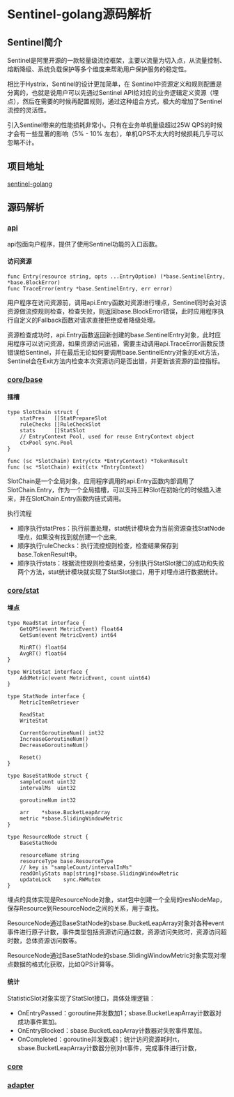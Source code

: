 # Sentinel-golang源码解析
## Sentinel简介
Sentinel是阿里开源的一款轻量级流控框架，主要以流量为切入点，从流量控制、熔断降级、系统负载保护等多个维度来帮助用户保护服务的稳定性。

相比于Hystrix，Sentinel的设计更加简单，在 Sentinel中资源定义和规则配置是分离的，也就是说用户可以先通过Sentinel API给对应的业务逻辑定义资源（埋点），然后在需要的时候再配置规则，通过这种组合方式，极大的增加了Sentinel流控的灵活性。

引入Sentinel带来的性能损耗非常小。只有在业务单机量级超过25W QPS的时候才会有一些显著的影响（5% - 10% 左右），单机QPS不太大的时候损耗几乎可以忽略不计。

## 项目地址
[sentinel-golang](https://github.com/alibaba/sentinel-golang/tree/v0.4.0)

## 源码解析
### [api](https://github.com/alibaba/sentinel-golang/tree/v0.4.0/api)
api包面向户程序，提供了使用Sentinel功能的入口函数。

#### 访问资源
```
func Entry(resource string, opts ...EntryOption) (*base.SentinelEntry, *base.BlockError)
func TraceError(entry *base.SentinelEntry, err error) 
```
用户程序在访问资源前，调用api.Entry函数对资源进行埋点，Sentinel同时会对该资源做流控规则检查，检查失败，则返回base.BlockError错误，此时应用程序执行自定义的Fallback函数对请求直接拒绝或者降级处理。

资源检查成功时，api.Entry函数返回新创建的base.SentinelEntry对象，此时应用程序可以访问资源，如果资源访问出错，需要主动调用api.TraceError函数反馈错误给Sentinel，并在最后无论如何要调用base.SentinelEntry对象的Exit方法，Sentinel会在Exit方法内检查本次资源访问是否出错，并更新该资源的监控指标。

### [core/base](https://github.com/alibaba/sentinel-golang/tree/v0.4.0/core/base)
#### 插槽
```
type SlotChain struct {
	statPres   []StatPrepareSlot
	ruleChecks []RuleCheckSlot
	stats      []StatSlot
	// EntryContext Pool, used for reuse EntryContext object
	ctxPool sync.Pool
}

func (sc *SlotChain) Entry(ctx *EntryContext) *TokenResult
func (sc *SlotChain) exit(ctx *EntryContext) 
```
SlotChain是一个全局对象，应用程序调用的api.Entry函数内部调用了SlotChain.Entry，作为一个全局插槽，可以支持三种Slot在初始化的时候插入进来，并在SlotChain.Entry函数内链式调用。

执行流程
- 顺序执行statPres：执行前置处理，stat统计模块会为当前资源查找StatNode埋点，如果没有找到就创建一个出来,
- 顺序执行ruleChecks：执行流控规则检查，检查结果保存到base.TokenResult中。
- 顺序执行stats：根据流控规则检查结果，分别执行StatSlot接口的成功和失败两个方法，stat统计模块就实现了StatSlot接口，用于对埋点进行数据统计。

### [core/stat](https://github.com/alibaba/sentinel-golang/tree/v0.4.0/core/stat)
#### 埋点
```
type ReadStat interface {
	GetQPS(event MetricEvent) float64
	GetSum(event MetricEvent) int64

	MinRT() float64
	AvgRT() float64
}

type WriteStat interface {
	AddMetric(event MetricEvent, count uint64)
}

type StatNode interface {
	MetricItemRetriever

	ReadStat
	WriteStat

	CurrentGoroutineNum() int32
	IncreaseGoroutineNum()
	DecreaseGoroutineNum()

	Reset()
}

type BaseStatNode struct {
	sampleCount uint32
	intervalMs  uint32

	goroutineNum int32

	arr    *sbase.BucketLeapArray
	metric *sbase.SlidingWindowMetric
}

type ResourceNode struct {
	BaseStatNode

	resourceName string
	resourceType base.ResourceType
	// key is "sampleCount/intervalInMs"
	readOnlyStats map[string]*sbase.SlidingWindowMetric
	updateLock    sync.RWMutex
}
```
埋点的具体实现是ResourceNode对象，stat包中创建一个全局的resNodeMap，保存Resource到ResourceNode之间的关系，用于查找。

ResourceNode通过BaseStatNode的sbase.BucketLeapArray对象对各种event事件进行原子计数，事件类型包括资源访问通过数，资源访问失败时，资源访问超时数，总体资源访问数等。

ResourceNode通过BaseStatNode的sbase.SlidingWindowMetric对象实现对埋点数据的格式化获取，比如QPS计算等。

#### 统计
StatisticSlot对象实现了StatSlot接口，具体处理逻辑：
- OnEntryPassed：goroutine并发数加1；sbase.BucketLeapArray计数器对成功事件累加。
- OnEntryBlocked：sbase.BucketLeapArray计数器对失败事件累加。
- OnCompleted：goroutine并发数减1；统计访问资源耗时rt，sbase.BucketLeapArray计数器分别对rt事件，完成事件进行计数，


### [core](https://github.com/alibaba/sentinel-golang/tree/v0.4.0/core)

### [adapter](https://github.com/alibaba/sentinel-golang/tree/v0.4.0/adapter)
